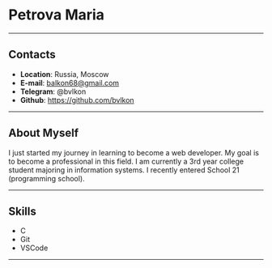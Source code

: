 # Petrova Maria
************************

## Contacts

* **Location**: Russia, Moscow
* **E-mail**: balkon68@gmail.com
* **Telegram**: @bvlkon
* **Github**: https://github.com/bvlkon
************************
## About Myself

I just started my journey in learning to become a web developer. My goal is to become a professional in this field. I am currently a 3rd year college student majoring in information systems. I recently entered School 21 (programming school).
************************
## Skills

* C
* Git
* VSCode
************************